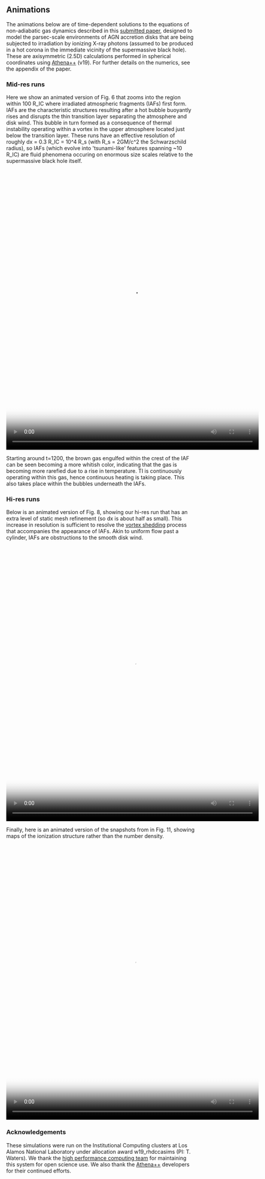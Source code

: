 ## Animations
The animations below are of time-dependent solutions to the equations of non-adiabatic gas dynamics described in this [submitted paper](https://arxiv.org/), designed to model the parsec-scale environments of AGN accretion disks that are being subjected to irradiation by ionizing X-ray photons (assumed to be produced in a hot corona in the immediate vicinity of the supermassive black hole).  These are axisymmetric (2.5D) calculations performed in spherical coordinates using [Athena++](https://github.com/PrincetonUniversity/athena-public-version/wiki) (v19).  For further details on the numerics, see the appendix of the paper.  

### Mid-res runs
Here we show an animated version of Fig. 6 that zooms into the region within 100 R_IC where irradiated atmospheric fragments (IAFs) first form.  IAFs are the characteristic structures resulting after a hot bubble buoyantly rises and disrupts the thin transition layer separating the atmosphere and disk wind.  This bubble in turn formed as a consequence of thermal instability operating within a vortex in the upper atmosphere located just below the transition layer.  These runs have an effective resolution of roughly dx = 0.3 R_IC = 10^4 R_s (with R_s = 2GM/c^2 the Schwarzschild radius), so IAFs (which evolve into 'tsunami-like' features spanning ~10 R_IC) are fluid phenomena occuring on enormous size scales relative to the supermassive black hole itself.  

<video poster="midres_npreview.png" width="675" height="750" controls preload> 
    <source src="midres_n-zoom.mp4" media="only screen and (min-device-width: 568px)"></source> 
    <source src="midres_n-zoom.mp4" media="only screen and (max-device-width: 568px)"></source> 
</video>

Starting around t=1200, the brown gas engulfed within the crest of the IAF can be seen becoming a more whitish color, indicating that the gas is becoming more rarefied due to a rise in temperature.  TI is continuously operating within this gas, hence continuous heating is taking place.  This also takes place within the bubbles underneath the IAFs.

### Hi-res runs
Below is an animated version of Fig. 8, showing our hi-res run that has an extra level of static mesh refinement (so dx is about half as small). This increase in resolution is sufficient to resolve the [vortex shedding](https://en.wikipedia.org/wiki/Vortex_shedding) process that accompanies the appearance of IAFs.  Akin to uniform flow past a cylinder, IAFs are obstructions to the smooth disk wind.  
<video poster="midres_npreview.png" width="675" height="750" controls preload> 
    <source src="hires_nzoom.mp4" media="only screen and (min-device-width: 568px)"></source> 
    <source src="hires_nzoom.mp4" media="only screen and (max-device-width: 568px)"></source> 
</video>

Finally, here is an animated version of the snapshots from in Fig. 11, showing maps of the ionization structure rather than the number density.
<video poster="hires_xipreview.png" width="675" height="750" controls preload> 
    <source src="hires_xi.mp4" media="only screen and (min-device-width: 568px)"></source> 
    <source src="hires_xi.mp4" media="only screen and (max-device-width: 568px)"></source> 
</video>


### Acknowledgements
These simulations were run on the Institutional Computing clusters at Los Alamos National Laboratory under allocation award w19_rhdccasims (PI: T. Waters).  We thank the [high performance computing team](https://www.lanl.gov/org/ddste/aldsc/hpc/index.php) for maintaining this system for open science use.  We also thank the [Athena++](https://github.com/PrincetonUniversity/athena-public-version/graphs/contributors) developers for their continued efforts. 
